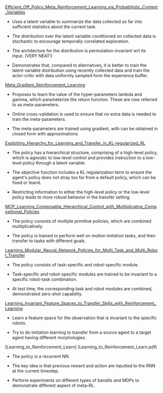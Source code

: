 [Efficient_Off_Policy_Meta_Reinforcement_Learning_via_Probabilistic_Context_Variables](Efficient_Off_Policy_Meta_Reinforcement_Learning_via_Probabilistic_Context_Variables.pdf)

- Uses a latent variable to summarize the data collected so far into sufficient statistics about the current task.

- The distribution over the latent variable conditioned on collected data is stochastic to encourage temporally correlated exploration.

- The architecture for the distribution is permutation-invariant wrt its input. (VERY NEAT!)

- Demonstrates that, compared to alternatives, it is better to train the latent variable distribution using recently collected data and train the actor-critic with data uniformly sampled form the experience buffer.

[Meta_Gradient_Reinforcement_Learning](Meta_Gradient_Reinforcement_Learning.pdf)

- Proposes to learn the value of the hyper-parameters lambda and gamma, which parameterize the return function. These are now referred to as meta-parameters.

- Online cross-validation is used to ensure that no extra data is needed to train the meta-parameters.

- The meta-parameters are trained using gradient, with can be obtained in closed form with approximations.

[Exploiting_Hierarchy_for_Learning_and_Transfer_in_KL-regularized_RL](Exploiting_hierarchy_for_learning_and_transfer_in_KL_regularized_RL.pdf)

- The policy has a hierarchical structure, comprising of a high-level policy, which is agnostic to low-level control
and provides instruction to a low-level policy through a latent variable.

- The objective function includes a KL regularization term to ensure the agent's policy does not stray too far
from a default policy, which can be fixed or learnt.

- Restricting information to either the high-level policy or the low-level policy leads to more robust behavior
in the transfer setting.

[MCP_Learning_Composable_Hierarchical_Control_with_Multiplicative_Compositional_Policies](MCP_Learning_Composable_Hierarchical_Control_with_Multiplicative_Compositional_Policies.pdf)

- The policy consists of multiple primitive policies, which are combined multiplicatively.

- The policy is trained to perform well on motion imitation tasks, and then transfer to tasks with different goals.

[Learning_Modular_Neural_Network_Policies_for_Multi_Task_and_Multi_Robot_Transfer](Learning_Modular_Neural_Network_Policies_for_Multi_Task_and_Multi_Robot_Transfer.pdf)

- The policy consists of task-specific and robot-specific module.

- Task-specific and robot-specific modules are trained to be invariant to a specific robot-task combination.

- At test time, the corresponding task and robot modules are combined, demonstrated zero-shot capability.

[Learning_Invariant_Feature_Spaces_to_Transfer_Skills_with_Reinforcement_Learning](Learning_Invariant_Feature_Spaces_to_Transfer_Skills_with_Reinforcement_Learning.pdf)

- Learn a feature space for the observation that is invariant to the specific robots.

- Try to do imitation learning to transfer from a source agent to a target agent having different morphologies.

[Learning_to_Reinforcement_Learn]
(Learning_to_Reinforcement_Learn.pdf)

- The policy is a recurrent NN.

- The key idea is that previous reward and action are inputted to the RNN at the current timestep.

- Perform experiments on different types of bandits and MDPs to demonstrate different aspect of meta-RL.



